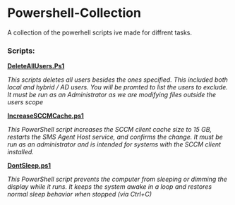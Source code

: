 # Powershell-Collection
A collection of the powerhell scripts ive made for diffrent tasks.

### Scripts:

[**DeleteAllUsers.Ps1**](https://github.com/0x-h4x/Powershell-Collection/blob/main/DeleteAllUsers.ps1)

*This scripts deletes all users besides the ones specified. This included both local and hybrid / AD users.*
*You will be promted to list the users to exclude. It must be run as an Administrator as we are modifying files outside the users scope*

[**IncreaseSCCMCache.ps1**](https://github.com/0x-h4x/Powershell-Collection/blob/main/IncreaseSCCMCache.ps1)

*This PowerShell script increases the SCCM client cache size to 15 GB, restarts the SMS Agent Host service, and confirms the change. It must be run as an administrator and is intended for systems with the SCCM client installed.*

[**DontSleep.ps1**](https://github.com/0x-h4x/Powershell-Collection/blob/main/DontSleep.ps1)

*This PowerShell script prevents the computer from sleeping or dimming the display while it runs. It keeps the system awake in a loop and restores normal sleep behavior when stopped (via Ctrl+C)*

